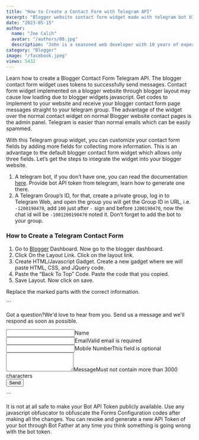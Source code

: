 ```yaml
---
title: "How to Create a Contact Form with Telegram API"
excerpt: "Blogger website contact form widget made with telegram bot UI/UX. Get blogger contact form widgets that works on telegram bot API to layout."
date: "2023-05-15"
author:
  name: "Joe Calih"
  avatar: "/authors/08.jpg"
  description: "John is a seasoned web developer with 10 years of experience in React and Next.js."
category: "Blogger"
image: "/facebook.jpeg"
views: 5432
---
```



Learn how to create a Blogger Contact Form Telegram API. The blogger contact form widget uses tokens to successfully send messages. Contact form widget implemented on a blogger website through blogger layout may cause low loading due to blogger widgets javascript. Get codes to implement to your website and receive your blogger contact form page messages straight to your telegram group. The advantage of the widget over the normal contact widget on normal Blogger website contact pages is the admin panel. Telegram is easier than normal emails which can be easily spammed.

With this Telegram group widget, you can customize your contact form fields by adding more fields for collecting more information. This is an advantage to the default blogger contact form widget which allows only three fields. Let’s get the steps to integrate the widget into your blogger website.

1.  A telegram bot, if you don’t have one, you can read the documentation [here](https://core.telegram.org/bots#6-botfather). Provide bot API token from telegram, learn how to generate one there.
2.  A Telegram Group’s ID, for that, create a private group, log in to Telegram Web, and open the group you will get the Group ID in URL, i.e. `-1200190470`, add `100` just after `-` sign and before `1200190470`, now the chat id will be `-1001200190470` noted it. Don’t forget to add the bot to your group.

### How to Create a Telegram Contact Form

1.  Go to [Blogger](http://blogger.com) Dashboard. Now go to the blogger dashboard.
2.  Click On the Layout Link. Click on the layout link.
3.  Create HTML/Javascript Gadget. Create a new gadget where we will paste HTML, CSS, and JQuery code.
4.  Paste the “Back To Top” Code. Paste the code that you copied.
5.  Save Layout. Now click on save.

Replace the marked parts with the correct information.

\`\`\`
<style>.tNtf span{position:fixed;left:24px;bottom:-70px;display:inline-flex;align-items:center;text-align:center;justify-content:center;margin-bottom:20px;z-index:99981;background:#323232;color:rgba(255,255,255,.8);font-size:14px;font-family:inherit;border-radius:3px;padding:13px 24px;box-shadow:0 5px 35px rgba(149,157,165,.3);opacity:0;transition:all.1s ease;animation:slideinwards 2s ease forwards;-webkit-animation:slideinwards 2s ease forwards}@media screen and(max-width:500px){.tNtf span{margin-bottom:20px;left:20px;right:20px;font-size:13px}}@keyframes slideinwards{0%{opacity:0}20%{opacity:1;bottom:0}50%{opacity:1;bottom:0}80%{opacity:1;bottom:0}100%{opacity:0;bottom:-70px;visibility:hidden}}@-webkit-keyframes slideinwards{0%{opacity:0}20%{opacity:1;bottom:0}50%{opacity:1;bottom:0}80%{opacity:1;bottom:0}100%{opacity:0;bottom:-70px;visibility:hidden}}.drK.tNtf span{box-shadow:0 10px 40px rgba(0,0,0,.2)}</style><!--[Toast Notification]--><div id='toastNotifC' class='tNtf'></div><script>function toast(e){var tNotif=document.getElementById('toastNotifC');if(tNotif!=null){tNotif.innerHTML='<span>'+e+'</span>'}};</script><p>Got a question?We'd love to hear from you. Send us a message and we'll respond as soon as possible.</p><div class='ContactForm'><form name='cForm'><div class='cArea'><label><input class='cInpt cName' name='name' id='name' type='text'/><span class='n'>Name</span></label></div><div class='cArea'><label><input class='cInpt cMail' name='email' id='email' type='email'/><span class='n req'>Email</span></label><span class='h'>Valid email is required</span></div><div class='cArea'><label><input class='cInpt cMob' name='mobile' id='mobile' type='text'/><span class='n'>Mobile Number</span></label><span class='h'>This field is optional</span></div><!--[Extra]--><!--<div class='cArea'><label><input class='cInpt cTel' name='telegram' id='telegram' type='text'/><span class='n'>Telegram Username</span></label><span class='h'>This field is optional</span></div>--><div class='cArea'><label><textarea style='resize:vertical' class='cInpt cMsg' name='message' id='message' rows='3'></textarea><span class='n req'>Message</span></label><span class='h'>Must not contain more than 3000 characters</span></div><div class='cArea'><button class='cBtn button' type='submit'>Send</button></div></form></div><script>(function(){var formConfig={botToken:'110201543:AAHdqTcvCH1vGWJxfSeofSAs0K5PALDsaw',chatId:'-1001200190470',text:'#NEW_FORM_SUBMISSION #Seorunkn{{FORMDATA}}',form:'form[name=cForm]',blogData:{homeTitle:'Seorunk',homeUrl:'https://'+window.location.host,pageTitle:document.title,pageUrl:'https://'+window.location.host+window.location.pathname,},callbacks:{success:()=>{setTimeout(()=>{toast('Redirecting you to Homepage...');setTimeout(()=>{window.location.assign('/')},3000)},3000)},started:()=>{document.querySelector('form[name=cForm] .cBtn.button').disabled=!0},error:()=>{document.querySelector('form[name=cForm] .cBtn.button').disabled=!1},offline:()=>{},tooLong:()=>{}},toast:{blankName:'Name cannot be blank',blankMessage:'Message cannot be blank',longMessage:'Message cannot contain more than 3000 characters',invalidEmail:'A valid email is required',success:'Hey, {{name}}! Your Message has been sent.',started:'Sending...',error:'An error occured!',offline:'{{name}}! Looks like you are offline.',tooLong:'Long message.. Failed to send!'}};function _0xde11c0(o,r){return _0x952e(r-900,o)}var form=document[_0x2566c7(-31,-20)](formConfig[_0xde11c0(924,901)]),toasts=JSON[_0x2566c7(-45,-18)](JSON[_0x2566c7(0,-17)](formConfig[_0x2566c7(5,-16)]));function _0x952e(e,o){var i=_0x30dc();return(_0x952e=function(o,r){var n=i[o=+o];void 0===_0x952e.BygsOe&&(_0x952e.QKFLDW=function(o){for(var r,n,t="",f="",e=0,i=0;n=o.charAt(i++);~n&&(r=e%4?64*r+n:n,e++%4)&&(t+=String.fromCharCode(255&r>>(-2*e&6))))n="abcdefghijklmnopqrstuvwxyzABCDEFGHIJKLMNOPQRSTUVWXYZ0123456789+/=".indexOf(n);for(var g=0,C=t.length;g<C;g++)f+="%"+("00"+t.charCodeAt(g).toString(16)).slice(-2);return decodeURIComponent(f)},e=arguments,_0x952e.BygsOe=!0);var t=i[0],f=o+t,t=e[f];return t?n=t:(n=_0x952e.QKFLDW(n),e[f]=n),n})(e,o)}function _0x2566c7(o,r){return _0x952e(r- -20,o)}function _0x30dc(){var o=["CxvLCNLtzwXLy3rVCG","zM9YBq","CgfYC2u","C3rYAw5NAwz5","Dg9HC3q","ywrKrxzLBNrmAxn0zw5LCG","C3vIBwL0","ChjLDMvUDerLzMf1Bhq","w25HBwvD","BgvUz3rO","BMfTzq","DMfSDwu","CMvWBgfJzq","jMD0oW","jMX0oW","pgi+jIm4mJi2oYa","Dg9vChbLCKnHC2u","C2XPy2u","oJWVyJ4G","zw1HAwW","D2vIC2L0zq","phbYzt4","y2HHDf9Pza","y2HHDeLK","Dgv4Da","cK5VDgu6ifrOAxmGrM9YBsb3yxmGC3vIBwL0DgvKigf0ifbHz2uGpgeGAhjLzJ0I","yMXVz0rHDge","CgfNzvrPDgXL","pc9HpIbVBIbcBg9NidXHigHYzwy9iG","Ag9TzvrPDgXL","pc9HpI4ktwfKzsb3AxrOieXVDMuGyNKGpgeGAhjLzJ0IAhr0Chm6lY93D3CUzMLUzxnOB3bKzxnPz24Uy29TiJ5gAw5LC2HVCcbezxnPz248l2e+lG","sfrnta","CMvWBhLFBwfYA3vW","rM9YBsbqywDL","CgfNzvvYBa","Dg9mB3DLCKnHC2u","Bwf0y2G","BwvZC2fNzq","yMXHBMTnzxnZywDL","Bg9Uz01LC3nHz2u","y2fSBgjHy2TZ","ue9tva","Ahr0Chm6lY9HCgKUDgvSzwDYyw0UB3jNl2jVDa","C2v0uMvXDwvZDeHLywrLCG","yxbWBgLJyxrPB24VANnVBG","C3rHDhvZ","CMvZCg9UC2vuzxH0","C3vJy2vZCW","zxjYB3i","qMfKifjLCxvLC3q6ig1LC3nHz2uGAxmGDg9VigXVBMC","Dg9Vtg9UzW","C2vUza","B2zMBgLUzq"];return(_0x30dc=function(){return o})()}form[_0xde11c0(906,905)](_0x2566c7(-22,-14),o=>{var r=380,n=355,t=361,f=353,e=358,g=352,C=877,a=876,m=349,v=350,x=365,s=879,z=880,u=877,c=322,D=347,L=882,B=880,d=345,y=363,w=344,H=882,_=886,M=891,l=369,A=359,p=882,h=351,G=877,N=357,b=351,U=348,J=341,Y=323,q=340,K=321,O=338,S=891,V=889,W=892,X=901,j=893,I=893,Z=337,P=334,T=333,k=896,R=890,F=875,E=897,Q=894,$=899,oo=921,ro=346,no=875,to=339,fo=359,eo=884,io=896,go=873,Co=331,ao=328,mo=902,vo=916,xo=316,so=325,zo=902,uo=902,co=354,Do=324,Lo=359,Bo=334,yo=323,wo=906,Ho=907,_o=330,Mo=320,lo=909,Ao=916,po=344,ho=360,Go=869,No=868,bo=366,Uo=359,Jo=290,Yo=311,qo=323,Ko=917,Oo=938,So=464,Vo=461,Wo=507,Xo=523,jo=450,Io=505,Zo=500,Po=462,To=469,ko=794,Ro=462,Fo=456,Eo=806,Qo=820,$o=445,or=807,rr=788,nr=463,tr=443,fr=452,er=808,ir=798,gr=480,Cr=509,ar=865;function mr(o,r){return _0x952e(o-ar,r)}function vr(o,r){return _0x952e(r- -363,o)}o[mr(872,860)]();var xr={},sr=form.querySelectorAll(vr(-r,-n));for(i=0;i<sr[mr(874,876)];++i)xr[sr[i][vr(-t,-f)]]=sr[i][vr(-e,-g)][mr(C,a)](/>/gi,vr(-m,-v))[vr(-x,-351)](/</gi,mr(s,878));var zr,ur,cr=formConfig.text,Dr="";for(zr in formConfig.toast={},xr)for(ur in Dr+=mr(z,u)+(zr[0][vr(-c,-D)]()+zr[mr(L,B)](1))+vr(-353,-d)+(vr(-y,-w)===zr||mr(885,H)===zr?xr[zr]:mr(_,M)+xr[zr]+"</pre>")+"n",cr=cr[mr(877,863)](new RegExp("{{"+zr+"}}","g"),xr[zr]),toasts)void 0===formConfig[vr(-l,-A)][ur]&&(formConfig.toast[ur]=toasts[ur][mr(C,p)](new RegExp("{{"+zr+"}}","g"),xr[zr])[vr(-368,-h)](/{{(.*?)}}/gm,""));cr=cr[mr(G,888)](/{{FORMDATA}}/g,Dr)[vr(-N,-b)](/{{(.*?)}}/gm,"");b={};b[vr(-U,-J)]=formConfig[vr(-Y,-q)],b[mr(889,879)]=cr+vr(-K,-O)+formConfig[mr(S,V)].pageUrl+'">'+formConfig.blogData[mr(W,X)]+mr(j,I)+formConfig[vr(-320,-Z)].homeUrl+'">'+formConfig[mr(S,M)][vr(-311,-P)]+vr(-342,-T),b.parse_mode=mr(k,R),b[mr(E,F)]={},b[mr(E,F)].inline_keyboard=[[{text:mr(898,888),url:formConfig[mr(M,Q)][mr($,oo)]}]];var Lr,o=b;navigator.onLine?void 0!==xr[vr(-ro,-353)]&&""===xr[mr(no,877)]?toast(formConfig[vr(-to,-fo)].blankName):void 0===xr.email||""!==xr[mr(eo,io)]&&null!==String(xr[mr(eo,go)])[vr(-Co,-ao)]()[mr(X,883)](/^(([^<>()[].,;:s@"]+(.[^<>()[].,;:s@"]+)*)|(".+"))@(([[0-9]{1,3}.[0-9]{1,3}.[0-9]{1,3}.[0-9]{1,3}])|(([a-zA-Z-0-9]+.)+[a-zA-Z]{2,}))$/)?void 0!==xr.message&&""===xr[mr(mo,vo)]?toast(formConfig.toast[vr(-xo,-so)]):void 0!==xr[mr(zo,876)]&&am
p;3e3<xr[mr(uo,io)][vr(-373,-co)]?toast(formConfig.toast[vr(-311,-Do)]):(toast(formConfig[vr(-378,-Lo)].started),formConfig[vr(-Bo,-yo)].started(),(Lr=new XMLHttpRequest).open(mr(wo,922),mr(Ho,933)+formConfig.botToken+"/sendMessage",!0),Lr[vr(-_o,-Mo)]("Content-type",mr(lo,Q)),Lr.onreadystatechange=function(){var o,n=758;function r(o,r){return _0x952e(o-n,r)}function t(o,r){return _0x952e(o- -Cr,r)}4===Lr.readyState&&(200===Lr[t(-So,-Vo)]?(o=JSON[t(-Wo,-Xo)](Lr[t(-463,-jo)])).ok?(toast(formConfig[t(-Io,-Zo)][t(-Po,-To)]),formConfig[r(798,ko)][t(-Ro,-Fo)](o)):(toast(formConfig.toast[r(Eo,Qo)]),formConfig[t(-469,-$o)][r(806,826)](o)):r(or,rr)===JSON.parse(Lr[t(-nr,-tr)]).description?(toast(formConfig.toast.tooLong),formConfig[t(-469,-fr)][r(er,818)]()):(toast(formConfig.toast[r(806,794)]),formConfig[r(ir,774)][t(-Vo,-gr)]()))},Lr[mr(Ao,907)](JSON[vr(-po,-ho)](o))):toast(formConfig[mr(Go,No)].invalidEmail):(toast(formConfig[vr(-bo,-Uo)][vr(-Jo,-Yo)]),formConfig[vr(-m,-qo)][mr(Ko,Oo)]()),validated=!1})})()</script>
\`\`\`

It is not at all safe to make your Bot API Token publicly available. Use any javascript obfuscator to obfuscate the Forms Configuration codes after making all the changes. You can revoke and generate a new API Token of your bot through Bot Father at any time you think something is going wrong with the bot token.
